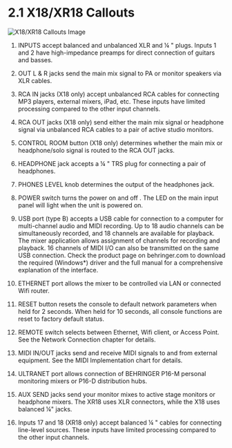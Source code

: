 # 2.1 X18/XR18 Callouts

![X18/XR18 Callouts Image](/wiki-x-air/assets/img/x-air_manual/X18_callouts.png)

1. INPUTS accept balanced and unbalanced XLR and ¼ " plugs. Inputs 1 and 2 have
    high-impedance preamps for direct connection of guitars and basses.

2. OUT L & R jacks send the main mix signal to PA or monitor speakers via XLR cables.

3. RCA IN jacks (X18 only) accept unbalanced RCA cables for connecting MP3 players,
    external mixers, iPad, etc. These inputs have limited processing compared
    to the other input channels.

4. RCA OUT jacks (X18 only) send either the main mix signal or headphone signal
    via unbalanced RCA cables to a pair of active studio monitors.

5. CONTROL ROOM button (X18 only) determines whether the main mix or
    headphone/solo signal is routed to the RCA OUT jacks.

6. HEADPHONE jack accepts a ¼ " TRS plug for connecting a pair of headphones.

7. PHONES LEVEL knob determines the output of the headphones jack.

8. POWER switch turns the power on and off . The LED on the main input panel
    will light when the unit is powered on.

9. USB port (type B) accepts a USB cable for connection to a computer for
    multi-channel audio and MIDI recording. Up to 18 audio channels can be
    simultaneously recorded, and 18 channels are available for playback.
    The mixer application allows assignment of channels for recording and playback.
    16 channels of MIDI I/O can also be transmitted on the same USB connection.
    Check the product page on behringer.com to download the required (Windows*)
    driver and the full manual for a comprehensive explanation of the interface.

10. ETHERNET port allows the mixer to be controlled via LAN
    or connected Wifi router.

11. RESET button resets the console to default network parameters when held
    for 2 seconds. When held for 10 seconds, all console functions are reset
    to factory default status.

12. REMOTE switch selects between Ethernet, Wifi client, or Access Point.
    See the Network Connection chapter for details.

13. MIDI IN/OUT jacks send and receive MIDI signals to and from external equipment.
    See the MIDI Implementation chart for details.

14. ULTRANET port allows connection of BEHRINGER P16-M personal monitoring mixers
    or P16-D distribution hubs.

15. AUX SEND jacks send your monitor mixes to active stage monitors or
    headphone mixers. The XR18 uses XLR connectors,
    while the X18 uses balanced ¼" jacks.

16. Inputs 17 and 18 (XR18 only) accept balanced ¼ " cables for connecting
    line-level sources. These inputs have limited processing compared
    to the other input channels.
